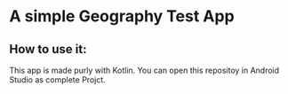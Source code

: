 # A simple Geography Test App

## How to use it:

This app is made purly with Kotlin. You can open this repositoy in Android Studio as complete Projct.
